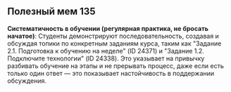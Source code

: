 ## Полезный мем 135

**Систематичность в обучении (регулярная практика, не бросать начатое)**: Студенты демонстрируют последовательность, создавая и обсуждая топики по конкретным заданиям курса, таким как "Задание 2.1. Подготовка к обучению на неделе" (ID 24371) и "Задание 1.2. Подключите технологии" (ID 24338). Это указывает на привычку разбивать обучение на этапы и не прерывать процесс, даже если есть только один ответ — это показывает настойчивость в поддержании обсуждения.